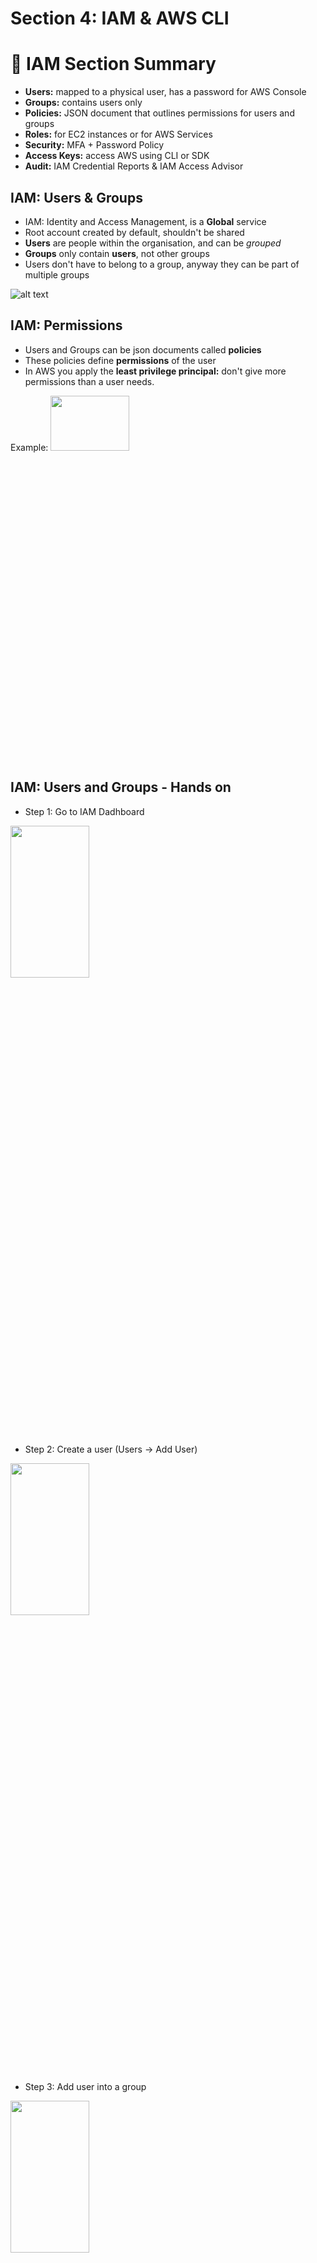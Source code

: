 # Section 4: IAM & AWS CLI #

# :pushpin: IAM Section Summary #

* **Users:** mapped to a physical user, has a password for AWS Console
* **Groups:** contains users only
* **Policies:** JSON document that outlines permissions for users and groups
* **Roles:** for EC2 instances or for AWS Services
* **Security:** MFA + Password Policy
* **Access Keys:** access AWS using CLI or SDK
* **Audit:** IAM Credential Reports & IAM Access Advisor

## IAM: Users & Groups ##

* IAM: Identity and Access Management, is a **Global** service
* Root account created by default, shouldn't be shared
* **Users** are people within the organisation, and can be _grouped_
* **Groups** only contain **users**, not other groups
* Users don't have to belong to a group, anyway they can be part of multiple groups

![alt text](https://github.com/abhinav-dholi/AWS-Dev-Associate-Preparation/blob/main/Stephane%20Maarek%20Course/Pictures/groups.png)

## IAM: Permissions ##

* Users and Groups can be json documents called **policies**
* These policies define **permissions** of the user
* In AWS you apply the **least privilege principal:** don't give more permissions than a user needs.
<!-- ![alt text](https://github.com/abhinav-dholi/AWS-Dev-Associate-Preparation/blob/main/Stephane%20Maarek%20Course/Pictures/policies.png) -->
Example: <img src="https://github.com/abhinav-dholi/AWS-Dev-Associate-Preparation/blob/main/Stephane%20Maarek%20Course/Pictures/policies.png"  width="50%" height="15%">

## IAM: Users and Groups - Hands on ##

* Step 1: Go to IAM Dadhboard
<img src="https://github.com/abhinav-dholi/AWS-Dev-Associate-Preparation/blob/main/Stephane%20Maarek%20Course/Pictures/IAM_Dashboard.png"  width="50%" height="25%">

* Step 2: Create a user (Users -> Add User)
<img src="https://github.com/abhinav-dholi/AWS-Dev-Associate-Preparation/blob/main/Stephane%20Maarek%20Course/Pictures/user1.png"  width="50%" height="25%">

* Step 3: Add user into a group
<img src="https://github.com/abhinav-dholi/AWS-Dev-Associate-Preparation/blob/main/Stephane%20Maarek%20Course/Pictures/user2.png"  width="50%" height="25%">

* Step 4: Add Tags (Optional)
<img src="https://github.com/abhinav-dholi/AWS-Dev-Associate-Preparation/blob/main/Stephane%20Maarek%20Course/Pictures/user3.png"  width="50%" height="25%">

* Step 5: Create and Download csv
<img src="https://github.com/abhinav-dholi/AWS-Dev-Associate-Preparation/blob/main/Stephane%20Maarek%20Course/Pictures/user4.png"  width="50%" height="25%">

* Group created (Further we can toggle around users and groups to see the information we set)
<img src="https://github.com/abhinav-dholi/AWS-Dev-Associate-Preparation/blob/main/Stephane%20Maarek%20Course/Pictures/user5.png"  width="50%" height="25%">
<img src="https://github.com/abhinav-dholi/AWS-Dev-Associate-Preparation/blob/main/Stephane%20Maarek%20Course/Pictures/user6.png"  width="50%" height="25%">

* Step 6: Login with the user created by clicking on the url (mentioned in image below)
<img src="https://github.com/abhinav-dholi/AWS-Dev-Associate-Preparation/blob/main/Stephane%20Maarek%20Course/Pictures/user7.png"  width="50%" height="25%">

* Step 7: Click and open the link in an incognito tab
<img src="https://github.com/abhinav-dholi/AWS-Dev-Associate-Preparation/blob/main/Stephane%20Maarek%20Course/Pictures/user8.png"  width="50%" height="25%">

## IAM: Policies inheritance ##
<img src="https://github.com/abhinav-dholi/AWS-Dev-Associate-Preparation/blob/main/Stephane%20Maarek%20Course/Pictures/iam_policyinh.png"  width="50%" height="25%">

## IAM Policies Structure ##

* Consists of:
    * **Version:** policy language version, always include "2012-10-17"
    * **Id:** an identifier for the policy (optional)
    * **Statement:** one or more indvidual statements (required)

* **Statement** consists of:
    * **Sid:** an identifier for the statement (optional)
    * **Effect:** whether the statement allows or denies access (Allow, Deny)
    * **Principal:** account/user/role to which this policy allows or denies
    * **Action:** list of action this policy allows or denies
    * **Resource:** list of resources to which the actions are applied to
    * **Condition:** conditions for when this policy is in effect (optional)

<img src="https://github.com/abhinav-dholi/AWS-Dev-Associate-Preparation/blob/main/Stephane%20Maarek%20Course/Pictures/polstruc.png"  width="60%" height="30%">


## IAM Multi Factor Authentication (MFA) ##

* To protect the root user account and IAM users
* MFA = password you know + security device you own
* MFA Devices:
    * Virtual MFA Device: Google Authenticator, Authy
    * Universal 2nd Factor (U2F) Security Key: Yubikey
    * Hardware Key Fob MFA Device: Gemalto
    * Hardware Key Fob MFA Device for AWS GovCloud (US): SurePassID

## How to access AWS? ##

* There are 3 options:
    * AWS Management Console (protected by password + MFA)
    * AWS Command Line Interface (CLI): protected by access keys
    * AWS Software Development Kit (SDK) - for code; protected by access keys

* Access keys are secret just like password (KeyID, Password)

## AWS CLI ##

* A tool that enables you to interact with AWS Services using command line in your command-line shell
* Direct access to the public api of AWS Services
* We can develop scripts to manage resources
* Opensource
* Alternative to AWS CLI

## AWS SDK ##

* AWS SDK is basically a set of libraries that can be used for development
* Enables you to access and manage AWS services programmically
* Embedded within your application
* Supports: SDKs (JS, Python, PHP, .NET, Ruby, Java, Go, Node.js, C++), Mobile SDK (Android, IOS, etc), IoT Device SDK (Embedded C, Arduino, etc)

## AWS CLI Hands on ##

* Step 1: Create access key from the **IAM User account**
<img src="https://github.com/abhinav-dholi/AWS-Dev-Associate-Preparation/blob/main/Stephane%20Maarek%20Course/Pictures/cli1.png"  width="50%" height="25%">

* Step 2: Configure aws cli on command prompt
<img src="https://github.com/abhinav-dholi/AWS-Dev-Associate-Preparation/blob/main/Stephane%20Maarek%20Course/Pictures/cli2.png"  width="50%" height="25%">

* Step 3: Try the commands
<img src="https://github.com/abhinav-dholi/AWS-Dev-Associate-Preparation/blob/main/Stephane%20Maarek%20Course/Pictures/cli3.png"  width="50%" height="25%">

## AWS Cloudshell ##

* Cloudshell is an alternative to terminal
* Terminal in cloud that is free to use
* All files created in the cloudshell environment they will stay
* We can download and upload the files from cloudshell 

<img src="https://github.com/abhinav-dholi/AWS-Dev-Associate-Preparation/blob/main/Stephane%20Maarek%20Course/Pictures/cloudshell1.png"  width="50%" height="25%">

## IAM Roles for Services ##

* Some AWS services will need to perform actions on your behalf
* To do so, we will assign **permissions** to AWS services with **IAM Roles**
* Common roles:
  * EC2 Instance Roles
  * Lambda Function Roles
  * Roles for cloud formation

<img src="https://github.com/abhinav-dholi/AWS-Dev-Associate-Preparation/blob/main/Stephane%20Maarek%20Course/Pictures/rolesAWS.png"  width="50%" height="25%">

## IAM Roles Hands on ##

* Step 1: Go to the user account and under IAM click on roles
<img src="https://github.com/abhinav-dholi/AWS-Dev-Associate-Preparation/blob/main/Stephane%20Maarek%20Course/Pictures/roles1.png"  width="50%" height="25%">

* Step 2: Click on create roles and select a trusted entity type for **AWS Services** and use case as **EC2**
<img src="https://github.com/abhinav-dholi/AWS-Dev-Associate-Preparation/blob/main/Stephane%20Maarek%20Course/Pictures/roles2.png"  width="50%" height="25%">

* Step 3: Set the permission as **IAM Read only Access** 
<img src="https://github.com/abhinav-dholi/AWS-Dev-Associate-Preparation/blob/main/Stephane%20Maarek%20Course/Pictures/roles3.png"  width="50%" height="25%">

* Step 4: Set the role name and click on create role and you role is created
<img src="https://github.com/abhinav-dholi/AWS-Dev-Associate-Preparation/blob/main/Stephane%20Maarek%20Course/Pictures/roles4.png"  width="50%" height="25%">

* The role looks like this
<img src="https://github.com/abhinav-dholi/AWS-Dev-Associate-Preparation/blob/main/Stephane%20Maarek%20Course/Pictures/role5.png"  width="50%" height="25%">

## IAM Security Tools ##

* **IAM Security report (account level)**
  * a report that lists all the account users and the status of various credentials
<img src="https://github.com/abhinav-dholi/AWS-Dev-Associate-Preparation/blob/main/Stephane%20Maarek%20Course/Pictures/credentialrep.png"  width="50%" height="25%">

* **IAM Access Advisor (user level)**
  * Access advisor shows the service permissions granted to a user and when those services were last used
  * You can use this information to revise the policies
<img src="https://github.com/abhinav-dholi/AWS-Dev-Associate-Preparation/blob/main/Stephane%20Maarek%20Course/Pictures/accessadvisor.png"  width="50%" height="25%">

## IAM Guidelines & Best Practices ##

* Don't use the root account excepts for AWS Account setup
* One physical user = One AWS user
* **Assign users to groups** and permissions to groups
* Create a **strong password policy**
* Use and enforce the **Multi Factor Authentication (MFA)**
* Create and use **Roles** for giving permissions in AWS services
* Use Access Keys for Programmatic access (CLI/SDK)
* Audit permissions of your account with the IAM Credentials Report
* **Never Share IAM Users and Access Keys**

# QUIZ 1 Solutions #

<img src="https://github.com/abhinav-dholi/AWS-Dev-Associate-Preparation/blob/main/Stephane%20Maarek%20Course/Pictures/Q1_1.png"  width="50%" height="25%">
<img src="https://github.com/abhinav-dholi/AWS-Dev-Associate-Preparation/blob/main/Stephane%20Maarek%20Course/Pictures/Q1_2.png"  width="50%" height="25%">
<img src="https://github.com/abhinav-dholi/AWS-Dev-Associate-Preparation/blob/main/Stephane%20Maarek%20Course/Pictures/Q1_3.png"  width="50%" height="25%">
<img src="https://github.com/abhinav-dholi/AWS-Dev-Associate-Preparation/blob/main/Stephane%20Maarek%20Course/Pictures/Q1_4.png"  width="50%" height="25%">
<img src="https://github.com/abhinav-dholi/AWS-Dev-Associate-Preparation/blob/main/Stephane%20Maarek%20Course/Pictures/Q1_5.png"  width="50%" height="25%">
<img src="https://github.com/abhinav-dholi/AWS-Dev-Associate-Preparation/blob/main/Stephane%20Maarek%20Course/Pictures/Q1_6.png"  width="50%" height="25%">
<img src="https://github.com/abhinav-dholi/AWS-Dev-Associate-Preparation/blob/main/Stephane%20Maarek%20Course/Pictures/Q1_7.png"  width="50%" height="25%">
<img src="https://github.com/abhinav-dholi/AWS-Dev-Associate-Preparation/blob/main/Stephane%20Maarek%20Course/Pictures/Q1_8.png"  width="50%" height="25%">
<img src="https://github.com/abhinav-dholi/AWS-Dev-Associate-Preparation/blob/main/Stephane%20Maarek%20Course/Pictures/Q1_9.png"  width="50%" height="25%">
<img src="https://github.com/abhinav-dholi/AWS-Dev-Associate-Preparation/blob/main/Stephane%20Maarek%20Course/Pictures/Q1_10.png"  width="50%" height="25%">